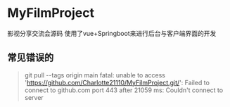 # MyFilmProject
影视分享交流会源码
使用了vue+Springboot来进行后台与客户端界面的开发
## 常见错误的
> git pull --tags origin main
fatal: unable to access 'https://github.com/Charlotte21110/MyFilmProject.git/': Failed to connect to github.com port 443 after 21059 ms: Couldn't connect to server

